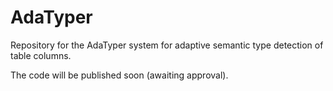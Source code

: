 # AdaTyper
Repository for the AdaTyper system for adaptive semantic type detection of table columns.

The code will be published soon (awaiting approval).
